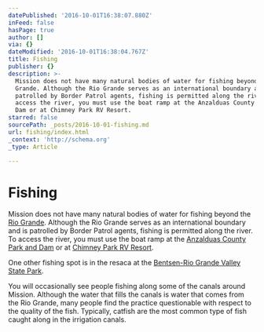 ```yaml
---
datePublished: '2016-10-01T16:38:07.880Z'
inFeed: false
hasPage: true
author: []
via: {}
dateModified: '2016-10-01T16:38:04.767Z'
title: Fishing
publisher: {}
description: >-
  Mission does not have many natural bodies of water for fishing beyond the Rio
  Grande. Although the Rio Grande serves as an international boundary and is
  patrolled by Border Patrol agents, fishing is permitted along the river. To
  access the river, you must use the boat ramp at the Anzalduas County Park and
  Dam or at Chimney Park RV Resort. 
starred: false
sourcePath: _posts/2016-10-01-fishing.md
url: fishing/index.html
_context: 'http://schema.org'
_type: Article

---
```

# Fishing

Mission does not have many natural bodies of water for fishing beyond the [Rio Grande][0]. Although the Rio Grande serves as an international boundary and is patrolled by Border Patrol agents, fishing is permitted along the river.   
To access the river, you must use the boat ramp at the [Anzalduas County Park and Dam][1] or at [Chimney Park RV Resort][2]. 

One other fishing spot is in the resaca at the [Bentsen-Rio Grande Valley State Park][3]. 

You will occasionally see people fishing along some of the canals around Mission. Although the water that fills the canals is water that comes from the Rio Grande, many people find the practice questionable with respect to the quality of the fish. Typically, catfish are the most common type of fish caught along in the irrigation canals.

[0]: https://sites.google.com/a/missiontexas.net/public/attractions/rio-grande
[1]: https://sites.google.com/a/missiontexas.net/public/attractions/anzalduas-county-park
[2]: https://sites.google.com/a/missiontexas.net/public/attractions/chimney-park-rv-resort
[3]: http://tpwd.texas.gov/state-parks/bentsen-rio-grande-valley "Bentsen-RGV State Park"